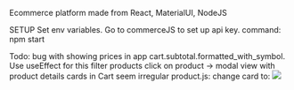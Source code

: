 Ecommerce platform made from React, MaterialUI, NodeJS

SETUP
Set env variables. Go to commerceJS to set up api key.
command: npm start

Todo:
bug with showing prices in app cart.subtotal.formatted_with_symbol. Use useEffect for this
filter products
click on product -> modal view with product details
cards in Cart seem irregular
product.js: change card to:
<Paper variant="outlined">
<img src="https://img.ltwebstatic.com/images2_pi/2018/08/30/15356088573812032666_thumbnail_405x552.webp" />
</Paper>
